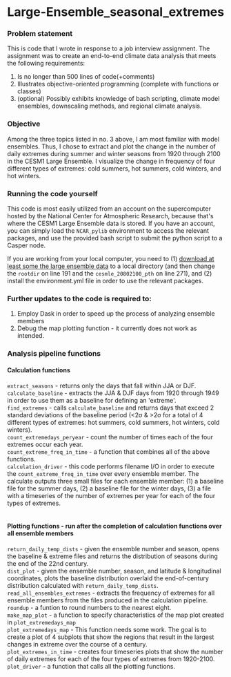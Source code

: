 # Large-Ensemble_seasonal_extremes

### Problem statement
This is code that I wrote in response to a job interview assignment. The assignment was to create an end-to-end climate data analysis that meets the following requirements: 
1. Is no longer than 500 lines of code(+comments)
2. Illustrates objective-oriented programming (complete with functions or classes)
3. (optional) Possibly exhibits knowledge of bash scripting, climate model ensembles, downscaling methods, and regional climate analysis.

### Objective
Among the three topics listed in no. 3 above, I am most familiar with model ensembles. Thus, I chose to extract and plot the change in the number of daily extremes during summer and winter seasons from 1920 through 2100 in the CESM1 Large Ensemble. I visualize the change in frequency of four different types of extremes: cold summers, hot summers, cold winters, and hot winters.

### Running the code yourself
This code is most easily utilized from an account on the supercomputer hosted by the National Center for Atmospheric Research, because that's where the CESM1 Large Ensemble data is stored. If you have an account, you can simply load the `NCAR_pylib` environment to access the relevant packages, and use the provided bash script to submit the python script to a Casper node.

If you are working from your local computer, you need to (1) [download at least some the large ensemble data](http://www.cesm.ucar.edu/projects/community-projects/LENS/data-sets.html) to a local directory (and then change the `rootdir` on line 191 and the `cesmle_20802100_pth` on line 271), and (2) install the environment.yml file in order to use the relevant packages.

### Further updates to the code is required to: 
1. Employ Dask in order to speed up the process of analyzing ensemble members
2. Debug the map plotting function - it currently does not work as intended.

### Analysis pipeline functions
#### Calculation functions
`extract_seasons` - returns only the days that fall within JJA or DJF.<br>
`calculate_baseline` - extracts the JJA & DJF days from 1920 through 1949 in order to use them as a baseline for defining an 'extreme'.<br>
`find_extremes` - calls `calculate_baseline` and returns days that exceed 2 standard deviations of the baseline period (<2&sigma; & >2&sigma; for a total of 4 different types of extremes: hot summers, cold summers, hot winters, cold winters).<br>
`count_extremedays_peryear` - count the number of times each of the four extremes occur each year.<br>
`count_extreme_freq_in_time` - a function that combines all of the above functions.<br>
`calculation_driver` - this code performs filename I/O in order to execute the `count_extreme_freq_in_time` over every ensemble member. The calculate outputs three small files for each ensemble member: (1) a baseline file for the summer days, (2) a baseline file for the winter days, (3) a file with a timeseries of the number of extremes per year for each of the four types of extremes.<br><br>
#### Plotting functions - run after the completion of calculation functions over all ensemble members
`return_daily_temp_dists` - given the ensemble number and season, opens the baseline & extreme files and returns the distribution of seasons during the end of the 22nd century.<br>
`dist_plot` - given the ensemble number, season, and latitude & longitudinal coordinates, plots the baseline distribution overlaid the end-of-century distribution calculated with `return_daily_temp_dists`. <br>
`read_all_ensembles_extremes` - extracts the frequency of extremes for all ensemble members from the files produced in the calculation pipeline.<br>
`roundup` - a funtion to round numbers to the nearest eight.<br>
`make_map_plot` - a function to specify characteristics of the map plot created in `plot_extremedays_map`<br>
`plot_extremedays_map` - This function needs some work. The goal is to create a plot of 4 subplots that show the regions that result in the largest changes in extreme over the course of a century.<br>
`plot_extremes_in_time` - creates four timeseries plots that show the number of daily extremes for each of the four types of extremes from 1920-2100.<br>
`plot_driver` - a function that calls all the plotting functions.<br>
